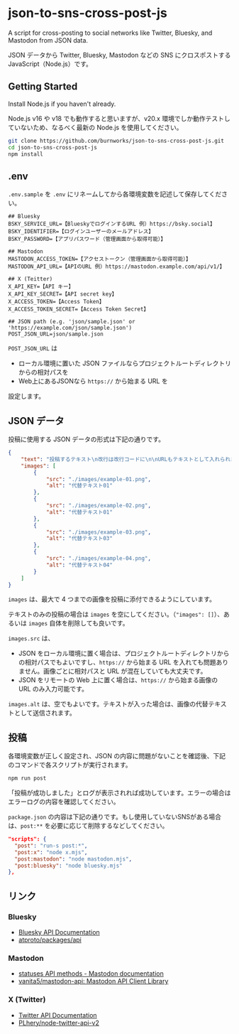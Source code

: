 # json-to-sns-cross-post-js 

A script for cross-posting to social networks like Twitter, Bluesky, and Mastodon from JSON data.

JSON データから Twitter, Bluesky, Mastodon などの SNS にクロスポストする JavaScript（Node.js）です。

## Getting Started

Install Node.js if you haven't already.

Node.js v16 や v18 でも動作すると思いますが、v20.x 環境でしか動作テストしていないため、なるべく最新の Node.js を使用してください。

```sh
git clone https://github.com/burnworks/json-to-sns-cross-post-js.git
cd json-to-sns-cross-post-js
npm install
```

## .env

`.env.sample` を `.env` にリネームしてから各環境変数を記述して保存してください。

```
## Bluesky
BSKY_SERVICE_URL=【BlueskyでログインするURL 例）https://bsky.social】
BSKY_IDENTIFIER=【ログインユーザーのメールアドレス】
BSKY_PASSWORD=【アプリパスワード（管理画面から取得可能）】

## Mastodon
MASTODON_ACCESS_TOKEN=【アクセストークン（管理画面から取得可能）】
MASTODON_API_URL=【APIのURL 例）https://mastodon.example.com/api/v1/】

## X (Teitter)
X_API_KEY=【API キー】
X_API_KEY_SECRET=【API secret key】
X_ACCESS_TOKEN=【Access Token】
X_ACCESS_TOKEN_SECRET=【Access Token Secret】

## JSON path (e.g. 'json/sample.json' or 'https://example.com/json/sample.json')
POST_JSON_URL=json/sample.json
```

`POST_JSON_URL` は

- ローカル環境に置いた JSON ファイルならプロジェクトルートディレクトリからの相対パスを
- Web上にあるJSONなら `https://` から始まる URL を

設定します。

## JSON データ

投稿に使用する JSON データの形式は下記の通りです。

```json
{
    "text": "投稿するテキスト\n改行は改行コードに\n\nURLもテキストとして入れられます。\nhttps://example.com/",
    "images": [
        {
            "src": "./images/example-01.png",
            "alt": "代替テキスト01"
        },
        {
            "src": "./images/example-02.png",
            "alt": "代替テキスト01"
        },
        {
            "src": "./images/example-03.png",
            "alt": "代替テキスト03"
        },
        {
            "src": "./images/example-04.png",
            "alt": "代替テキスト04"
        }
    ]
}
```

`images` は、最大で 4 つまでの画像を投稿に添付できるようにしています。

テキストのみの投稿の場合は `images` を空にしてください。（`"images": []`）、あるいは `images` 自体を削除しても良いです。

`images.src` は、

- JSON をローカル環境に置く場合は、プロジェクトルートディレクトリからの相対パスでもよいですし、`https://` から始まる URL を入れても問題ありません。画像ごとに相対パスと URL が混在していても大丈夫です。
- JSON をリモートの Web 上に置く場合は、`https://` から始まる画像の URL のみ入力可能です。

`images.alt` は、空でもよいです。テキストが入った場合は、画像の代替テキストとして送信されます。

## 投稿

各環境変数が正しく設定され、JSON の内容に問題がないことを確認後、下記のコマンドで各スクリプトが実行されます。

```sh
npm run post
```

「投稿が成功しました」とログが表示されれば成功しています。エラーの場合はエラーログの内容を確認してください。

`package.json` の内容は下記の通りです。もし使用していないSNSがある場合は、`post:**` を必要に応じて削除するなどしてください。

```json
"scripts": {
  "post": "run-s post:*",
  "post:x": "node x.mjs",
  "post:mastodon": "node mastodon.mjs",
  "post:bluesky": "node bluesky.mjs"
},
```

## リンク

### Bluesky
- [Bluesky API Documentation](https://docs.bsky.app/)
- [atproto/packages/api](https://github.com/bluesky-social/atproto/tree/main/packages/api)

### Mastodon
- [statuses API methods - Mastodon documentation](https://docs.joinmastodon.org/methods/statuses/)
- [vanita5/mastodon-api: Mastodon API Client Library](https://github.com/vanita5/mastodon-api)

### X (Twitter)
- [Twitter API Documentation](https://developer.twitter.com/en/docs/twitter-api)
- [PLhery/node-twitter-api-v2](https://github.com/plhery/node-twitter-api-v2)
